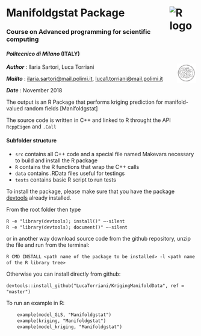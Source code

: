 # Manifoldgstat Package [<img style="float: right;" src="https://www.r-project.org/logo/Rlogo.png" width=70 alt="R logo"/>](https://www.r-project.org)
### Course on Advanced programming for scientific computing
#### *Politecnico di Milano* (ITALY)
[<img style="float: right;" src="https://github.com/fpavone/pacs_spline_density/blob/ROpenMP/rePortACS/pictures/logopoli.png" width=50 alt="Polimi logo"/>](http://www.polimi.it/)

***Author*** : Ilaria Sartori, Luca Torriani

***Mailto*** : ilaria.sartori@mail.polimi.it, luca1.torriani@mail.polimi.it

***Date***   : November 2018

The output is an R Package that performs kriging prediction for manifold-valued random fields [Manifoldgstat]

The source code is written in C++ and linked to R throught the API `RcppEigen` and `.Call`

#### Subfolder structure

- `src` contains all C++ code and a special file named Makevars necessary to build and install the R package
- `R` contains the R functions that wrap the C++ calls
- `data` contains .RData files useful for testings
- `tests` contains basic R script to run tests

To install the package, please make sure that you have the package [devtools](https://cran.r-project.org/web/packages/devtools/index.html) already installed.

From the root folder then type

    R -e "library(devtools); install()" —-silent
    R -e "library(devtools); document()" —-silent

or in another way download source code from the github repository, unzip the file and run from the terminal:

    R CMD INSTALL <path name of the package to be installed> -l <path name of the R library tree>

Otherwise you can install directly from github:

    devtools::install_github("LucaTorriani/KrigingManifoldData", ref = "master")

To run an example in R:

        example(model_GLS, "Manifoldgstat")
        example(kriging, "Manifoldgstat")
        example(model_kriging, "Manifoldgstat")
